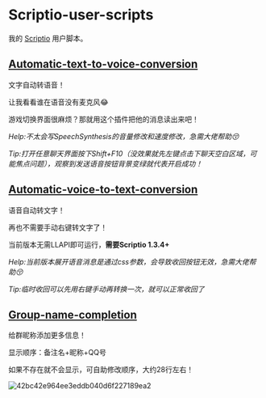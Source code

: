 # Scriptio-user-scripts

我的 [Scriptio](https://github.com/PRO-2684/Scriptio) 用户脚本。

## [Automatic-text-to-voice-conversion](./automatic-text-to-voice-conversion.js)

文字自动转语音！

让我看看谁在语音没有麦克风😂

游戏切换界面很麻烦？那就用这个插件把他的消息读出来吧！

_Help:不太会写SpeechSynthesis的音量修改和速度修改，急需大佬帮助😚_

_Tip:打开任意聊天界面按下Shift+F10（没效果就先左键点击下聊天空白区域，可能焦点问题），观察到发送语音按钮背景变绿就代表开启成功！_

## [Automatic-voice-to-text-conversion](./automatic-voice-to-text-conversion.js)

语音自动转文字！

再也不需要手动右键转文字了！

当前版本无需LLAPI即可运行，**需要Scriptio 1.3.4+**

_Help:当前版本展开语音消息是通过css参数，会导致收回按钮无效，急需大佬帮助😚_

_Tip:临时收回可以先用右键手动再转换一次，就可以正常收回了_

## [Group-name-completion](./group-name-completion.js)

给群昵称添加更多信息！

显示顺序：备注名+昵称+QQ号

如果不存在就不会显示，可自助修改顺序，大约28行左右！

![42bc42e964ee3eddb040d6f227189ea2](https://github.com/Shapaper233/Scriptio-user-scripts/assets/157946924/b3d17aa2-0071-4f70-b34f-c3390e6baf71)
